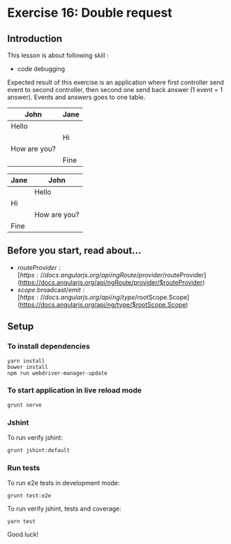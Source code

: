 # Exercise 16: Double request
## Introduction
This lesson is about following skill :

* code debugging

Expected result of this exercise is an application where first controller send event to second controller, then second one send back answer (1 event = 1 answer). Events and answers goes to one table.

| John         | Jane |
|--------------|------|
| Hello        |      |
|              | Hi   |
| How are you? |      |
|              | Fine |

| Jane | John         |
|------|--------------|
|      | Hello        |
| Hi   |              |
|      | How are you? |
| Fine |              |

## Before you start, read about...
* $routeProvider: [https://docs.angularjs.org/api/ngRoute/provider/$routeProvider](https://docs.angularjs.org/api/ngRoute/provider/$routeProvider)
* $scope.$broadcast/$emit: [https://docs.angularjs.org/api/ng/type/$rootScope.Scope](https://docs.angularjs.org/api/ng/type/$rootScope.Scope)


## Setup

### To install dependencies

    yarn install
    bower install
    npm run webdriver-manager-update
    
### To start application in live reload mode

    grunt serve
    
### Jshint
To run verify jshint:
    
    grunt jshint:default

### Run tests

To run e2e tests in development mode:

    grunt test:e2e

To run verify jshint, tests and coverage:

    yarn test

Good luck!
